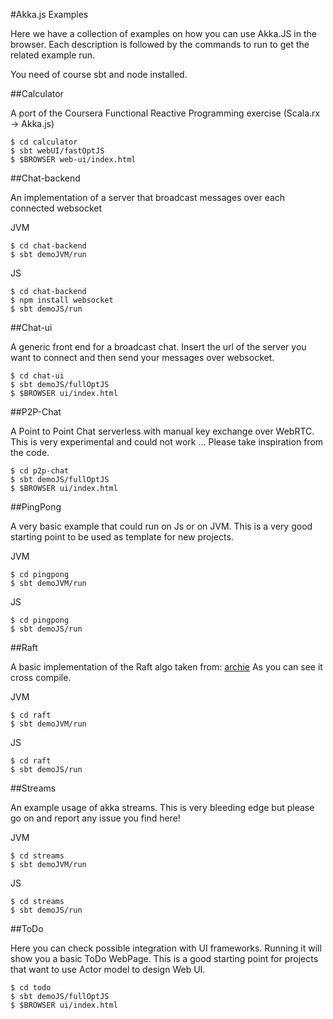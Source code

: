 #Akka.js Examples

Here we have a collection of examples on how you can use Akka.JS in the browser.
Each description is followed by the commands to run to get the related example run.

You need of course sbt and node installed.

##Calculator

A port of the Coursera Functional Reactive Programming exercise (Scala.rx -> Akka.js)

```
$ cd calculator
$ sbt webUI/fastOptJS
$ $BROWSER web-ui/index.html
```

##Chat-backend

An implementation of a server that broadcast messages over each connected websocket

JVM
```
$ cd chat-backend
$ sbt demoJVM/run
```

JS
```
$ cd chat-backend
$ npm install websocket
$ sbt demoJS/run
```

##Chat-ui

A generic front end for a broadcast chat.
Insert the url of the server you want to connect and then send your messages over websocket.

```
$ cd chat-ui
$ sbt demoJS/fullOptJS
$ $BROWSER ui/index.html
```

##P2P-Chat

A Point to Point Chat serverless with manual key exchange over WebRTC.
This is very experimental and could not work ...
Please take inspiration from the code.

```
$ cd p2p-chat
$ sbt demoJS/fullOptJS
$ $BROWSER ui/index.html
```

##PingPong

A very basic example that could run on Js or on JVM.
This is a very good starting point to be used as template for new projects.

JVM
```
$ cd pingpong
$ sbt demoJVM/run
```

JS
```
$ cd pingpong
$ sbt demoJS/run
```

##Raft

A basic implementation of the Raft algo taken from: [archie](https://github.com/archie/raft)
As you can see it cross compile.

JVM
```
$ cd raft
$ sbt demoJVM/run
```

JS
```
$ cd raft
$ sbt demoJS/run
```

##Streams

An example usage of akka streams.
This is very bleeding edge but please go on and report any issue you find here!

JVM
```
$ cd streams
$ sbt demoJVM/run
```

JS
```
$ cd streams
$ sbt demoJS/run
```

##ToDo

Here you can check possible integration with UI frameworks.
Running it will show you a basic ToDo WebPage.
This is a good starting point for projects that want to use Actor model to design Web UI.

```
$ cd todo
$ sbt demoJS/fullOptJS
$ $BROWSER ui/index.html
```
